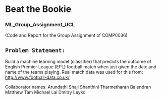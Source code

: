 # Beat the Bookie

### ML_Group_Assignment_UCL
(Code and Report for the Group Assignment of COMP0036)

## `Problem Statement: `
Build a machine learning model (classifier) that predicts the outcome of English Premier League (EPL) football match when just given the date and name of the teams playing. Real match data was used for this from: http://www.football-data.co.uk/

Collaborator names:
Arundathi Shaji Shanthini
Tharmetharan Balendran
Matthew Tam
Michael Lai
Dmitry Leyko
